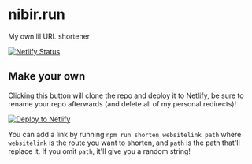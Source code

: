 # nibir.run

My own lil URL shortener

[![Netlify Status](https://api.netlify.com/api/v1/badges/22c137af-e783-4ea2-ad5c-2c6489a5e0ba/deploy-status)](https://app.netlify.com/sites/nibir-shortener/deploys)

## Make your own

Clicking this button will clone the repo and deploy it to Netlify, be sure to rename your repo afterwards (and delete all of my personal redirects)!

[![Deploy to Netlify](https://www.netlify.com/img/deploy/button.svg)](https://app.netlify.com/start/deploy?repository=https://github.com/cassidoo/cass.run&utm_source=github&utm_medium=shortener-cs&utm_campaign=devex)

You can add a link by running `npm run shorten websitelink path` where `websitelink` is the route you want to shorten, and `path` is the path that'll replace it. If you omit `path`, it'll give you a random string!
